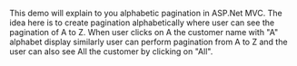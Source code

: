 This demo will explain to you alphabetic pagination in ASP.Net MVC. The idea here is to create pagination alphabetically where user can see the pagination of A to Z. When user clicks on A the customer name with "A" alphabet display similarly user can perform pagination from A to Z and the user can also see All the customer by clicking on "All".
